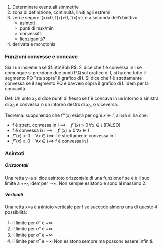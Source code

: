 1. Determinare eventuali simmetrie
2. zona di definizione, continuità, limiti agli estremi
3. zeri e segno: f(x)=0, f(x)>0, f(x)<0, e a seconda dell'obiettivo
	- asintoti
	- punti di max/min
	- convessità
	- liepziganità?
4. derivata e monotonia

### Funzioni convesse e concave

Sia I un insieme a sé $f:I\to\Bbb R$. Si dice che f è convessa in I se comunque si prendono due punti P,Q sul grafico di f, si ha che tutto il segmento PQ "sta sopra" il grafico di f. Si dice che f è strettamente convessa se il segmento PQ è davvero sopra il grafico di f.
Idem per la concavità.

Def. Un unto $x_0$ si dice punti di flesso se f è concava in un intorno a sinistra di $x_0$ e convessa in un intorno destro di $x_0$, o viceversa.

Teorema:
supponendo che f''(x) esista per ogni $x\in I$, allora si ha che:
- f è strett. convessa in I $\implies\quad f''(x)>0\,\forall x\in I$ (FALSO)
- f è convessa in I $\implies\quad f''(x)\ge 0\,\forall x\in I$
- $f''(x)>0\quad\forall x\in I\implies$ f è strettamente convessa in I
- $f''(x)\ge 0\quad\forall x\in I\implies$ f è convessa in I

### Asintoti
##### Orizzontali
Una retta y=a si dice asintoto orizzontale di una funzione f se è è il suo limite a $+\infty$, idem per $-\infty$. Non sempre esistono e sono al massimo 2.

##### Verticali
Una retta x=a è asintoto verticale per f se succede almeno una di queste 4 possibilità:
1. il limite per $a^+$ è $+\infty$
2. il limite per $a^-$ è $+\infty$
3. il limite per $a^+$ è $-\infty$
4. il limite per $a^-$ è $-\infty$
Non esistono sempre ma possono essere infiniti.

